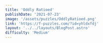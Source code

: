 ```yaml
---
title: 'Oddly Ratioed'
publishDate: '2021-07-23'
image: '/assets/puzzles/OddlyRatioed.png'
link: 'https://f-puzzles.com/?id=yhldxfdj'
layout: '../../layouts/BlogPost.astro'
difficulty: 'Medium'
---
```

